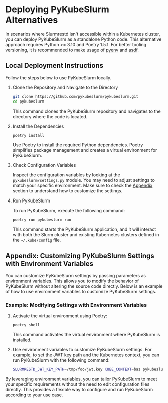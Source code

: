# Deploying PyKubeSlurm Alternatives

In scenarios where Slurmrestd isn't accessible within a Kubernetes cluster, you can deploy PyKubeSlurm as a standalone Python code. This alternative approach requires Python >= 3.10 and Poetry 1.5.1. For better tooling versioning, it is recommended to make usage of [pyenv](https://github.com/pyenv/pyenv) and [asdf](https://asdf-vm.com).

## Local Deployment Instructions

Follow the steps below to use PyKubeSlurm locally.

1. Clone the Repository and Navigate to the Directory

    ```bash
    git clone https://github.com/pykubeslurm/pykubeslurm.git
    cd pykubeslurm
    ```

    This command clones the PyKubeSlurm repository and navigates to the directory where the code is located.

2. Install the Dependencies

    ```bash
    poetry install
    ```

    Use Poetry to install the required Python dependencies. Poetry simplifies package management and creates a virtual environment for PyKubeSlurm.

3. Check Configuration Variables

    Inspect the configuration variables by looking at the `pykubeslurm/settings.py` module. You may need to adjust settings to match your specific environment. Make sure to check the [Appendix](#appendix-customizing-pykubeslurm-settings-with-environment-variables) section to understand how to customize the settings.

4. Run PyKubeSlurm

    To run PyKubeSlurm, execute the following command:

    ```bash
    poetry run pykubeslurm run
    ```

    This command starts the PyKubeSlurm application, and it will interact with both the Slurm cluster and existing Kubernetes clusters defined in the `~/.kube/config` file.

## Appendix: Customizing PyKubeSlurm Settings with Environment Variables

You can customize PyKubeSlurm settings by passing parameters as environment variables. This allows you to modify the behavior of PyKubeSlurm without altering the source code directly. Below is an example of how to use environment variables to customize PyKubeSlurm settings.

### Example: Modifying Settings with Environment Variables

1. Activate the virtual environment using Poetry:

    ```bash
    poetry shell
    ```

    This command activates the virtual environment where PyKubeSlurm is installed.

2. Use environment variables to customize PyKubeSlurm settings. For example, to set the JWT key path and the Kubernetes context, you can run PyKubeSlurm with the following command:

    ```bash
    SLURMRESTD_JWT_KEY_PATH=/tmp/foo/jwt.key KUBE_CONTEXT=baz pykubeslurm run
    ```

By leveraging environment variables, you can tailor PyKubeSlurm to meet your specific requirements without the need to edit configuration files directly. This provides a flexible way to configure and run PyKubeSlurm according to your use case.